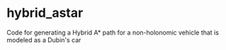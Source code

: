 # hybrid_astar
Code for generating a Hybrid A* path for a non-holonomic vehicle that is modeled as a Dubin's car
